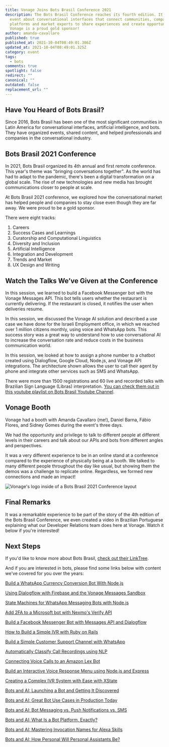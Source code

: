 ```yaml
---
title: Vonage Joins Bots Brasil Conference 2021
description: The Bots Brasil Conference reaches its fourth edition. It is an
  event about conversational interfaces that connect communities, companies,
  platforms and market experts to share experiences and create opportunities.
  Vonage is a proud gold sponsor!
author: amanda-cavallaro
published: true
published_at: 2021-10-04T08:49:01.306Z
updated_at: 2021-10-04T08:49:01.325Z
category: event
tags:
  - bots
comments: true
spotlight: false
redirect: ""
canonical: ""
outdated: false
replacement_url: ""
---
```

## Have You Heard of Bots Brasil?

Since 2016, Bots Brasil has been one of the most significant communities in Latin America for conversational interfaces, artificial intelligence, and bots. They have organized events, shared content, and helped professionals and companies in the conversational industry.

## Bots Brasil 2021 Conference

In 2021, Bots Brasil organized its 4th annual and first remote conference. This year's theme was "bringing conversations together". As the world has had to adapt to the pandemic, there's been a digital transformation on a global scale. The rise of new technologies and new media has brought communications closer to people at scale.

At Bots Brasil 2021 conference, we explored how the conversational market has helped people and companies to stay close even though they are far away. We were proud to be a gold sponsor.

There were eight tracks: 

1. Careers
2. Success Cases and Learnings
3. Curatorship and Computational Linguistics
4. Diversity and Inclusion
5. Artificial Intelligence
6. Integration and Development
7. Trends and Market
8. UX Design and Writing

## Watch the Talks We’ve Given at the Conference

<youtube id="7pEzVf1S410"></youtube>

In this session, we learned to build a Facebook Messenger bot with the Vonage Messages API. This bot tells users whether the restaurant is currently delivering. If the restaurant is closed, it notifies the user when deliveries resume.

<youtube id="t_aBilqUuqg"></youtube>

In this session, we discussed the Vonage AI solution and described a use case we have done for the Israeli Employment office, in which we reached over 1 million citizens monthly, using voice and WhatsApp bots. This success story was a great way to understand how to use conversational AI to increase the conversation rate and reduce costs in the business communication world.

<youtube id="PezL3MzcheA"></youtube>

In this session, we looked at how to assign a phone number to a chatbot created using Dialogflow, Google Cloud, Node.js, and Vonage API integrations. The architecture shown allows the user to call their agent by phone and integrate other services such as SMS and WhatsApp.

There were more than 1500 registrations and 60 live and recorded talks with Brazilian Sign Language (Libras) interpretation. [You can check them out in this youtube playlist on Bots Brasil Youtube Channel](https://www.youtube.com/playlist?list=PL3j5_lNQE6qW094EBC-rvHPOq7v0RZNBU).

## Vonage Booth

Vonage had a booth with Amanda Cavallaro (me!), Daniel Barna, Fábio Flores, and Sidney Gomes during the event's three days. 

We had the opportunity and privilege to talk to different people at different levels in their careers and talk about our APIs and bots from different angles and perspectives.

It was a very different experience to be in an online stand at a conference compared to the experience of physically being at a booth. We talked to many different people throughout the day like usual, but showing them the demos was a challenge to replicate online. Regardless, we formed new connections and made an impact!

![Vonage's logo inside of a Bots Brasil 2021 Conference layout](/content/blog/vonage-joins-bots-brasil-conference-2021/vonage-feed.png "Vonage is a sponsor at Bots Brasil 2021 Conference")

## Final Remarks

It was a remarkable experience to be part of the story of the 4th edition of the Bots Brasil Conference, we even created a video in Brazilian Portuguese explaining what our Developer Relations team does here at Vonage. Watch it below if you're interested!

<youtube id="RsX_rF1ntPU"></youtube>

## Next Steps

If you'd like to know more about Bots Brasil, [check out their LinkTree](https://linktr.ee/botsbrasil).

And if you are interested in bots, please find some links below with content we've covered for you over the years:

[Build a WhatsApp Currency Conversion Bot With Node.js](https://learn.vonage.com/blog/2020/09/09/build-a-whatsapp-currency-conversion-bot-with-node-js/)

[Using Dialogflow with Firebase and the Vonage Messages Sandbox](https://learn.vonage.com/blog/2020/06/01/using-dialogflow-with-firebase-and-the-vonage-messages-sandbox-dr/)	

[State Machines for WhatsApp Messaging Bots with Node.js](https://learn.vonage.com/blog/2021/09/02/state-machines-for-messaging-bots/)	

[Add 2FA to a Microsoft bot with Nexmo's Verify API	](https://learn.vonage.com/blog/2018/07/11/add-two-factor-authentication-to-a-microsoft-bot-with-nexmos-verify-api-dr/)

[Build a Facebook Messenger Bot with Messages API and Dialogflow	](https://learn.vonage.com/blog/2018/10/16/build-a-facebook-messenger-bot-with-messages-api-and-dialogflow-dr/)

[How to Build a Simple IVR with Ruby on Rails](https://learn.vonage.com/blog/2019/07/04/build-an-ivr-with-ruby-on-rails-dr/)	

[Build a Simple Customer Support Channel with WhatsApp](https://learn.vonage.com/blog/2020/08/12/build-a-simple-customer-support-channel-with-whatsapp/)

[Automatically Classify Call Recordings using NLP](https://learn.vonage.com/blog/2018/07/10/voice-classification-nlp-google-cloud-dr/)	

[Connecting Voice Calls to an Amazon Lex Bot](https://learn.vonage.com/blog/2021/03/10/connecting-voice-calls-to-an-amazon-lex-bot/)	

[Build an Interactive Voice Response Menu using Node.js and Express](https://learn.vonage.com/blog/2019/04/08/build-interactive-voice-response-node-express-javascript-dr/)	

[Creating a Complex IVR System with Ease with XState](https://learn.vonage.com/blog/2019/06/20/creating-a-complex-ivr-system-with-ease-with-xstate-dr/)	

[Bots and AI: Launching a Bot and Getting It Discovered](https://learn.vonage.com/blog/2017/08/31/bots-ai-launching-bot-getting-discovered-dr/)	

[Bots and AI: Great Bot Use Cases in Production Today	](https://learn.vonage.com/blog/2017/09/07/ai-bot-use-cases-dr/)

[Bots and AI: Bot Messaging vs. Push Notifications vs. SMS	](https://learn.vonage.com/blog/2017/09/14/ai-bot-messaging-push-notifications-sms-dr/)

[Bots and AI: What Is a Bot Platform, Exactly?](https://learn.vonage.com/blog/2017/10/05/ai-bot-platform/)	

[Bots and AI: Mastering Invocation Names for Alexa Skills](https://learn.vonage.com/blog/2017/11/02/bots-ai-mastering-invocation-names-alexa-skills/)	

[Bots and AI: How Personal Will Personal Assistants Be?](https://learn.vonage.com/blog/2017/11/16/bots-ai-personal-assistants-voice-assistants/)